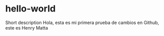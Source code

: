 # hello-world
Short description
Hola, esta es mi primera prueba de cambios en Github, este es Henry Matta
